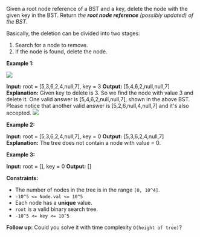 
Given a root node reference of a BST and a key, delete the node with the given key in the BST. Return  _the  **root node reference**  (possibly updated) of the BST_.

Basically, the deletion can be divided into two stages:

1.  Search for a node to remove.
2.  If the node is found, delete the node.

**Example 1:**

![](https://assets.leetcode.com/uploads/2020/09/04/del_node_1.jpg)

**Input:** root = [5,3,6,2,4,null,7], key = 3
**Output:** [5,4,6,2,null,null,7]
**Explanation:** Given key to delete is 3. So we find the node with value 3 and delete it.
One valid answer is [5,4,6,2,null,null,7], shown in the above BST.
Please notice that another valid answer is [5,2,6,null,4,null,7] and it's also accepted.
![](https://assets.leetcode.com/uploads/2020/09/04/del_node_supp.jpg)

**Example 2:**

**Input:** root = [5,3,6,2,4,null,7], key = 0
**Output:** [5,3,6,2,4,null,7]
**Explanation:** The tree does not contain a node with value = 0.

**Example 3:**

**Input:** root = [], key = 0
**Output:** []

**Constraints:**

-   The number of nodes in the tree is in the range  `[0, 10^4]`.
-   `-10^5 <= Node.val <= 10^5`
-   Each node has a  **unique**  value.
-   `root`  is a valid binary search tree.
-   `-10^5 <= key <= 10^5`

**Follow up:**  Could you solve it with time complexity  `O(height of tree)`?